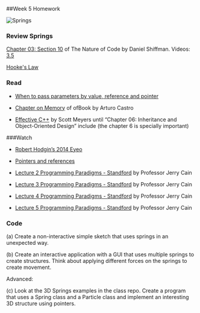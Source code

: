##Week 5 Homework


![Springs](http://i.giphy.com/rzZ60yHmZu5RS.gif)

### Review Springs

[Chapter 03: Section 10](http://natureofcode.com/book/chapter-3-oscillation/#chapter03_section10) of The Nature of Code by Daniel Shiffman. Videos: [3.5](https://vimeo.com/channels/natureofcode/59707299)

[Hooke's Law](https://en.wikipedia.org/wiki/Hooke%27s_law)

### Read

* [When to pass parameters by value, reference and pointer](http://www.cplusplus.com/articles/z6vU7k9E/)

* [Chapter on Memory](https://github.com/openframeworks/ofBook/blob/master/chapters/memory/chapter.md) of ofBook by Arturo Castro 

* [Effective C++](http://ptgmedia.pearsoncmg.com/images/9780321334879/samplepages/0321334876.pdf) by Scott Meyers until “Chapter 06: Inheritance and Object-Oriented Design” include (the chapter 6 is specially important)


###Watch
* [Robert Hodgin’s 2014 Eyeo](https://vimeo.com/103537259)

* [Pointers and references](https://www.youtube.com/watch?v=TgsH02sORZ0)

* [Lecture 2 Programming Paradigms - Standford](https://www.youtube.com/watch?v=jTSvthW34GU) by Professor Jerry Cain

* [Lecture 3 Programming Paradigms - Standford](https://www.youtube.com/watch?v=H4MQXBF6FN4) by Professor Jerry Cain

* [Lecture 4 Programming Paradigms - Standford](https://www.youtube.com/watch?v=_eR4rxnM7Lc) by Professor Jerry Cain

* [Lecture 5 Programming Paradigms - Standford](https://www.youtube.com/watch?v=73Z7gaAvovQ) by Professor Jerry Cain


### Code

(a) Create a non-interactive simple sketch that uses springs in an unexpected way. 

(b) Create an interactive application with a GUI that uses multiple springs to create structures. Think about applying different forces on the springs to create movement.  

Advanced:

(c) Look at the 3D Springs examples in the class repo. Create a program that uses a Spring class and a Particle class and implement an interesting 3D structure using pointers.